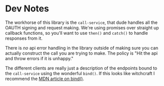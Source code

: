 Dev Notes
============================================

The workhorse of this library is the `call-service`, that dude handles all the OAUTH signing and request making. We're using promises over straight up callback functions, so you'll want to use `then()` and `catch()` to handle responses from it.

There is _no_ api error handling in the library outside of making sure you can actually construct the call you are trying to make. The policy is "Hit the api and throw errors if it is unhappy."

The different clients are really just a description of the endpoints bound to the `call-service` using the wonderful `bind()`. If this looks like witchcraft I recommend the [MDN article on bind()](https://developer.mozilla.org/en-US/docs/Web/JavaScript/Reference/Global_Objects/Function/bind).
